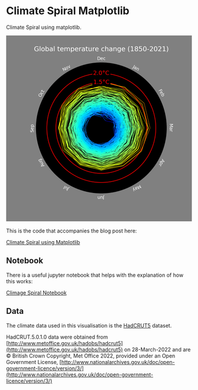 # Climate Spiral Matplotlib
Climate Spiral using matplotlib.

![](images\plotcircles.png)

This is the code that accompanies the blog post here:

[Climate Spiral using Matplotlib](http://medium.com/)

## Notebook
There is a useful jupyter notebook that helps with the explanation of how this works:

[Climage Spiral Notebook](climate_spiral.ipynb)

## Data
The climate data used in this visualisation is the [HadCRUT5](https://www.metoffice.gov.uk/hadobs/hadcrut5/) dataset.

HadCRUT.5.0.1.0 data were obtained from [http://www.metoffice.gov.uk/hadobs/hadcrut5](http://www.metoffice.gov.uk/hadobs/hadcrut5) on 28-March-2022 and are © British Crown Copyright, Met Office 2022, provided under an Open Government License, [http://www.nationalarchives.gov.uk/doc/open-government-licence/version/3/](http://www.nationalarchives.gov.uk/doc/open-government-licence/version/3/)
